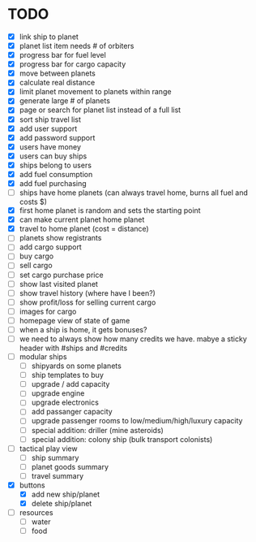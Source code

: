 # TODO

 - [x] link ship to planet
 - [x] planet list item needs # of orbiters
 - [x] progress bar for fuel level
 - [x] progress bar for cargo capacity
 - [x] move between planets
 - [x] calculate real distance
 - [x] limit planet movement to planets within range
 - [x] generate large # of planets
 - [x] page or search for planet list instead of a full list
 - [x] sort ship travel list
 - [x] add user support
  - [x] add password support
 - [x] users have money
 - [x] users can buy ships
 - [x] ships belong to users
 - [x] add fuel consumption
 - [x] add fuel purchasing
 - [ ] ships have home planets (can always travel home, burns all fuel and costs $)
  - [x] first home planet is random and sets the starting point
  - [x] can make current planet home planet
  - [x] travel to home planet (cost = distance)
  - [ ] planets show registrants
 - [ ] add cargo support
 - [ ] buy cargo
 - [ ] sell cargo
 - [ ] set cargo purchase price
 - [ ] show last visited planet
 - [ ] show travel history (where have I been?)
 - [ ] show profit/loss for selling current cargo
 - [ ] images for cargo
 - [ ] homepage view of state of game
 - [ ] when a ship is home, it gets bonuses?
 - [ ] we need to always show how many credits we have. mabye a sticky header with #ships and #credits
 - [ ] modular ships
   - [ ] shipyards on some planets
   - [ ] ship templates to buy
   - [ ] upgrade / add capacity
   - [ ] upgrade engine
   - [ ] upgrade electronics
   - [ ] add passanger capacity
   - [ ] upgrade passenger rooms to low/medium/high/luxury capacity
   - [ ] special addition: driller (mine asteroids)
   - [ ] special addition: colony ship (bulk transport colonists)
 - [ ] tactical play view
   - [ ] ship summary
   - [ ] planet goods summary
   - [ ] travel summary
 - [x] buttons
   - [x] add new ship/planet
   - [x] delete ship/planet
 - [ ] resources
   - [ ] water
   - [ ] food